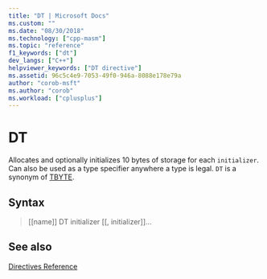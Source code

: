 ```yaml
---
title: "DT | Microsoft Docs"
ms.custom: ""
ms.date: "08/30/2018"
ms.technology: ["cpp-masm"]
ms.topic: "reference"
f1_keywords: ["dt"]
dev_langs: ["C++"]
helpviewer_keywords: ["DT directive"]
ms.assetid: 96c5c4e9-7053-49f0-946a-8088e178e79a
author: "corob-msft"
ms.author: "corob"
ms.workload: ["cplusplus"]
---
```

# DT

Allocates and optionally initializes 10 bytes of storage for each `initializer`. Can also be used as a type specifier anywhere a type is legal. `DT` is a synonym of [TBYTE](../../assembler/masm/tbyte.md).

## Syntax

> [[name]] DT initializer [[, initializer]]...

## See also

[Directives Reference](../../assembler/masm/directives-reference.md)<br/>